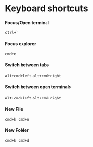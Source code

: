 Keyboard shortcuts
====================

#### Focus/Open terminal
``ctrl+` ``

#### Focus explorer
`cmd+e`

#### Switch between tabs
`alt+cmd+left` `alt+cmd+right`

#### Switch between open terminals
`alt+cmd+left` `alt+cmd+right`

#### New File
`cmd+k cmd+n`

#### New Folder
`cmd+k cmd+d`

